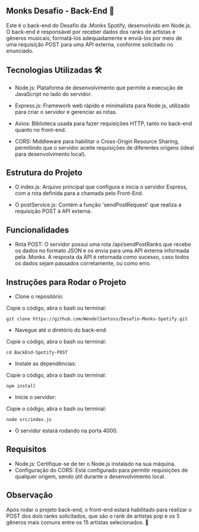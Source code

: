 ## Monks Desafio - Back-End 🚀

Este é o back-end do Desafio da .Monks Spotify, desenvolvido em Node.js. O back-end é responsável por receber dados dos ranks de artistas e gêneros musicais, formatá-los adequadamente e enviá-los por meio de uma requisição POST para uma API externa, conforme solicitado no enunciado.

## Tecnologias Utilizadas 🛠️
- Node.js: Plataforma de desenvolvimento que permite a execução de JavaScript no lado do servidor.

- Express.js: Framework web rápido e minimalista para Node.js, utilizado para criar o servidor e gerenciar as rotas.

- Axios: Biblioteca usada para fazer requisições HTTP, tanto no back-end quanto no front-end.

- CORS: Middleware para habilitar o Cross-Origin Resource Sharing, permitindo que o servidor aceite requisições de diferentes origens (ideal para desenvolvimento local).

## Estrutura do Projeto

- O index.js: Arquivo principal que configura e inicia o servidor Express, com a rota definida para a chamada pelo Front-End.

- O postService.js: Contém a função 'sendPostRequest' que realiza a requisição POST à API externa.

## Funcionalidades
- Rota POST: O servidor possui uma rota /api/sendPostRanks que recebe os dados no formato JSON e os envia para uma API externa informada pela .Monks. A resposta da API é retornada como sucesso, caso todos os dados sejam passados corretamente, ou como erro.

## Instruções para Rodar o Projeto

- Clone o repositório:

Copie o código, abra o bash ou terminal:<br>
```
git clone https://github.com/WendelSantoss/Desafio-Monks-Spotify.git
```

- Navegue até o diretório do back-end:

Copie o código, abra o bash ou terminal:<br>
```
cd BackEnd-Spotify-POST
```

- Instale as dependências:

Copie o código, abra o bash ou terminal:<br>
```
npm install
```

- Inicie o servidor:

Copie o código, abra o bash ou terminal:<br>
```
node src/index.js
```

- O servidor estará rodando na porta 4000.

## Requisitos
- Node.js: Certifique-se de ter o Node.js instalado na sua máquina.
- Configuração do CORS: Está configurado para permitir requisições de qualquer origem, sendo útil durante o desenvolvimento local.

## Observação
Após rodar o projeto back-end, o front-end estará habilitado para realizar o POST dos dois ranks solicitados, que são o rank de artistas pop e os 5 gêneros mais comuns entre os 15 artistas selecionados. 🚀

